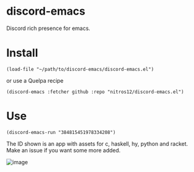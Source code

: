 # discord-emacs
Discord rich presence for emacs.

# Install

```elisp
(load-file "~/path/to/discord-emacs/discord-emacs.el")
```
or use a Quelpa recipe

```elisp
(discord-emacs :fetcher github :repo "nitros12/discord-emacs.el")
```

# Use

```elisp
(discord-emacs-run "384815451978334208")
```

The ID shown is an app with assets for c, haskell, hy, python and racket. Make
an issue if you want some more added.

![image](https://user-images.githubusercontent.com/5330444/38216519-ea9b2580-36c2-11e8-98ca-98f10da738c4.png)
